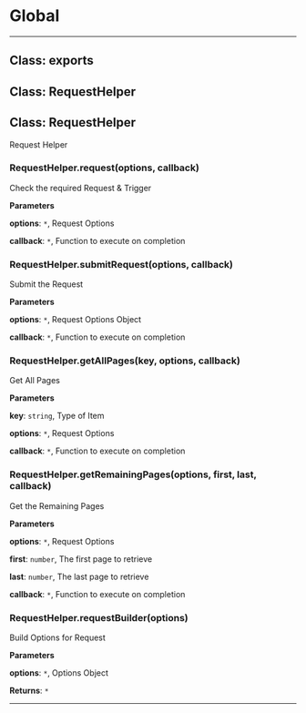 # Global





* * *

## Class: exports



## Class: RequestHelper



## Class: RequestHelper
Request Helper

### RequestHelper.request(options, callback) 

Check the required Request & Trigger

**Parameters**

**options**: `*`, Request Options

**callback**: `*`, Function to execute on completion


### RequestHelper.submitRequest(options, callback) 

Submit the Request

**Parameters**

**options**: `*`, Request Options Object

**callback**: `*`, Function to execute on completion


### RequestHelper.getAllPages(key, options, callback) 

Get All Pages

**Parameters**

**key**: `string`, Type of Item

**options**: `*`, Request Options

**callback**: `*`, Function to execute on completion


### RequestHelper.getRemainingPages(options, first, last, callback) 

Get the Remaining Pages

**Parameters**

**options**: `*`, Request Options

**first**: `number`, The first page to retrieve

**last**: `number`, The last page to retrieve

**callback**: `*`, Function to execute on completion


### RequestHelper.requestBuilder(options) 

Build Options for Request

**Parameters**

**options**: `*`, Options Object

**Returns**: `*`



* * *










